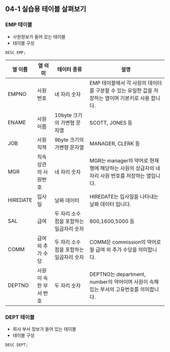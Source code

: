 ## 04-1 실습용 테이블 살펴보기
### EMP 테이블
- 사원정보가 들어 있는 테이블
- 테이블 구성 

```
DESC EMP;
```

|열 이름|열 의미|테이터 종류|설명|
|----|----|-----|-----|
|EMPNO|사원번호|네 자리 숫자|EMP 테이블에서 각 사원의 데이터를 구분할 수 있는 유일한 값을 저장하는 열이며 기본키로 사용 합니다.|
|ENAME|사원 이름|10byte 크기의 가변형 문자열|SCOTT, JONES 등|
|JOB|사원 직책|9byte 크기의 가변형 문자열|MANAGER, CLERK 등|
|MGR|직속 상관의 사원번호|네 자리 숫자|MGR는 manager의 약어로 현재 행에 해당하는 사원의 상급자의 네 자리 사원 번호를 저장하는 열입니다.|
|HIREDATE|입사일|날짜 데이터|HIREDATE는 입사일을 나타내는 날짜 데이터 입니다.|
|SAL|급여|두 자리 소수점을 포함하는 일곱자리 숫자|800,1600,5000 등|
|COMM|급여 외 추가 수당|두 자리 소수점을 포함하는 일곱자리 숫자|COMM은 commission의 약어로 월 급여 외 추가 수당을 의미합니다.|
|DEPTNO|사원이 속한 부서 번호|두 자리 숫자|DEPTNO는 department, number의 약어이며 사원이 속해 있는 부서의 고유번호를 의미합니다.|

### DEPT 테이블 
- 회사 부서 정보가 들어 있는 테이블
- 테이블 구성

```
DESC DEPT;
```



